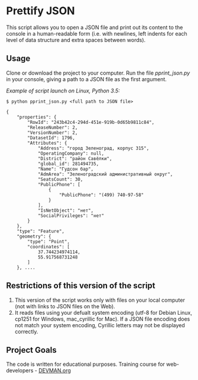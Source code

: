 # Prettify JSON

This script allows you to open a JSON file and print out its content to the console in a human-readable form
(i.e. with newlines, left indents for each level of data structure and extra spaces between words).

## Usage

Clone or download the project to your computer. Run the file *pprint_json.py* in your console, giving a path to a JSON file as the first argument.

*Example of script launch on Linux, Python 3.5:*

```
$ python pprint_json.py <full path to JSON file>

{
    "properties": {
        "RowId": "243b42c4-294d-451e-919b-0d65b9811c84",
        "ReleaseNumber": 2,
        "VersionNumber": 2,
        "DatasetId": 1796,
        "Attributes": {
            "Address": "город Зеленоград, корпус 315",
            "OperatingCompany": null,
            "District": "район Савёлки",
            "global_id": 281494735,
            "Name": "Гудсон бар",
            "AdmArea": "Зеленоградский административный округ",
            "SeatsCount": 30,
            "PublicPhone": [
                {
                    "PublicPhone": "(499) 740-97-58"
                }
            ],
            "IsNetObject": "нет",
            "SocialPrivileges": "нет"
        }
    },
    "type": "Feature",
    "geometry": {
        "type": "Point",
        "coordinates": [
            37.744234974114,
            55.917568731248
        ]
    }, ....
```
## Restrictions of this version of the script
1. This version of the script works only with files on your local computer (not with links to JSON files on the Web).
2. It reads files using your defualt system encoding (utf-8 for Debian Linux, cp1251 for Windows, mac_cyrillic for Mac). If a JSON file encoding does not match your system encoding, Cyrillic letters may not be displayed correctly.

## Project Goals
The code is written for educational purposes. Training course for web-developers - [DEVMAN.org](https://devman.org)
